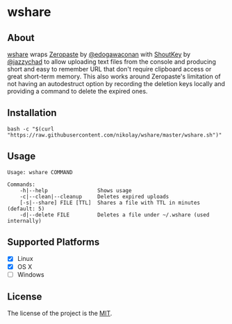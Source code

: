 # wshare

## About

[wshare](https://github.com/nikolay/wshare) wraps [Zeropaste](http://0paste.com) by [@edogawaconan](https://github.com/edogawaconan) with [ShoutKey](http://shoutkey.com/) by [@jazzychad](https://github.com/jazzychad) to allow uploading text files from the console and producing short and easy to remember URL that don't require clipboard access or great short-term memory. This also works around Zeropaste's limitation of not having an autodestruct option by recording the deletion keys locally and providing a command to delete the expired ones.

## Installation

    bash -c "$(curl "https://raw.githubusercontent.com/nikolay/wshare/master/wshare.sh")"

## Usage

    Usage: wshare COMMAND

    Commands:
        -h|--help                Shows usage
        -c|--clean|--cleanup     Deletes expired uploads
        [-s|--share] FILE [TTL]  Shares a file with TTL in minutes (default: 5)
        -d|--delete	FILE         Deletes a file under ~/.wshare (used internally)

## Supported Platforms

- [x] Linux
- [x] OS X
- [ ] Windows

## License

The license of the project is the [MIT](https://github.com/limetext/lime/blob/master/LICENSE).